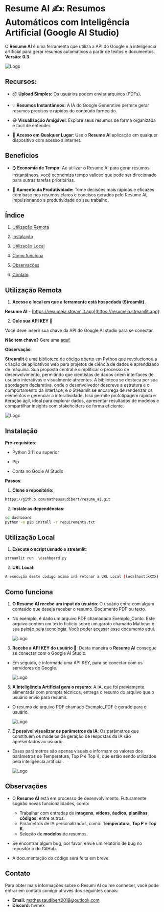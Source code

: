 # Resume AI ✍️: Resumos Automáticos com Inteligência Artificial (Google AI Studio)

O **Resume AI** é uma ferramenta que utiliza a API do Google e a inteligência artificial para gerar resumos automáticos a partir de textos e documentos. **Versão: 0.3**

![Logo](docs/app.png)

## Recursos:

-  📦 **Upload Simples:** Os usuários podem enviar arquivos (PDFs).
  
- 💡 **Resumos Instantâneos:** A IA do Google Generative permite gerar resumos precisos e rápidos do conteúdo fornecido.
  
- 😃 **Visualização Amigável**: Explore seus resumos de forma organizada e fácil de entender.
  
- 📲 **Acesso em Qualquer Lugar**: Use o **Resume AI** aplicação em qualquer dispositivo com acesso à internet.

## Benefícios

- ⌚️ **Economia de Tempo:** Ao utilizar o Resume AI para gerar resumos instantâneos, você economiza tempo valioso que pode ser direcionado para outras tarefas prioritárias.
  
- 🧱 **Aumento da Produtividade:** Tome decisões mais rápidas e eficazes com base nos resumos claros e concisos gerados pelo Resume AI, impulsionando a produtividade do seu trabalho.

## Índice

1. [Utilização Remota](#utilização-remota)   

2. [Instalação](#instalação)

3. [Utilização Local](#utilização-local)

4. [Como funciona](#como-funciona)

5. [Observações](#observaçõess)

6. [Contato](#contato)

## Utilização Remota

1. **Acesse o local em que a ferramente está hospedada (Streamlit).**

**Resume AI** - [https://resumeia.streamlit.app](https://resumeia.streamlit.app)

2. **Cole sua API KEY 🔑**

Você deve inserir sua chave da API do Google AI studio para se conectar.

**Não tem chave?** Gere uma [aqui!](https://aistudio.google.com/app/apikey)

 **Observação**:

**Streamlit** é uma biblioteca de código aberto em Python que revolucionou a criação de aplicativos web para projetos de ciência de dados e aprendizado de máquina. Sua proposta central é simplificar o processo de desenvolvimento, permitindo que cientistas de dados criem interfaces de usuário interativas e visualmente atraentes. A biblioteca se destaca por sua abordagem declarativa, onde o desenvolvedor descreve a estrutura e o comportamento da interface, e o Streamlit se encarrega de renderizar os elementos e gerenciar a interatividade. Isso permite prototipagem rápida e iteração ágil, ideal para explorar dados, apresentar resultados de modelos e compartilhar insights com stakeholders de forma eficiente.

![Logo](docs/streamlit.png)

## Instalação

**Pré-requisitos**:

- Python 3.11 ou superior

- Pip

- Conta no Goole AI Studio

**Passos**:

1. **Clone o repositório**:

```bash
https://github.com/matheusaudibert/resume_ai.git
```

2. **Instale as dependências:**

```bash
cd dashboard
python -m pip install -r requirements.txt
```

## Utilização Local

1. **Execute o script usnado o streamlit**:

```bash
streamlit run .\dashboard.py
```

2. **URL Local**:
```bash
A execução deste código acima irá retonar a URL Local (localhost:XXXX). Cole-a no em seu navegador.
```

## Como funciona

1. **O Resume AI recebe um input do usuário**: O usuário entra com algum conteúdo que deseja receber o resumo. Documento PDF ou texto.
- No exemplo, é dado um arquivo PDF chamadado Exemplo_Conto. Este arquivo contém um texto fictício sobre um garoto chamado Matheus e sua paixão pela tecnologia. Você poder acessar esse documento [aqui.](https://github.com/matheusaudibert/resume_ai/blob/main/docs/exemplo_conto.pdf)
   
   ![Logo](docs/input.png)

3. **Recebe a API KEY do usuário 🔑**: Desta maneira o **Resume AI** consegue se conectar com o Google AI Studio.
- Em seguida, é informada uma API KEY, para se conectar com os servidores do Google.
   
   ![Logo](docs/key.png)
   
5. **A Inteligência Artificial gera o resumo**: A IA, que foi previamente alimentada com prompts técnicos, entrega o resumo do arquivo que o usuário envio para resumir.
- O resumo do arquivo PDF chamado Exemplo_PDF é gerado para o usuário.
   
   ![Logo](docs/output.png)

7. **É possível visualizar os parâmetros da IA**: Os parâmetros que constituem os modelos de geração de respostas da IA são apresentados ao usuário.
- Esses parâmetros são apenas visuais e informam os valores dos parâmetros de Temperatura, Top P e Top K, que estão sendo utilizados pela inteligência artificial.

   ![Logo](docs/parameters.png)

## Observações

- O **Resume AI** está em processo de desenvolvimento. Futuramente sugirão novas funcionalidades, como: 
  - Trabalhar com entradas de **imagens**, **vídeos**, **áudios**, **planilhas**, **códigos**, entre outros.
  - Parâmetros de IA personalizados, como: **Temperatura**, **Top P** e **Top K**.
  - Seleção de **modelos** de resumos.
  
- Se encontrar algum bug, por favor, envie um relatório de bug no repositório do GitHub.
  
- A documentação do código será feita em breve.

## Contato

Para obter mais informações sobre o Resumi AI ou me conhecer, você pode entrar em contato comigo através dos seguintes canais:

- **Email:** matheusaudibert2019@outlook.com
- **Discord:** hvmex

